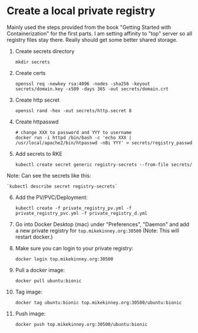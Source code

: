 # Create a local private registry
Mainly used the steps provided from the book "Getting Started with Containerization" for the first parts. I am setting affinity to "top" server so all registry files stay there. Really should get some better shared storage.

1. Create secrets directory

    `mkdir secrets`

2. Create certs

    `openssl req -newkey rsa:4096 -nodes -sha256 -keyout secrets/domain.key -x509 -days 365 -out secrets/domain.crt`

3. Create http secret

    `openssl rand -hex -out secrets/http.secret 8`

4. Create httpasswd


    ```
    # change XXX to password and YYY to username
    docker run -i httpd /bin/bash -c 'echo XXX | /usr/local/apache2/bin/htpasswd -nBi YYY' > secrets/registry_passwd
    ```

5. Add secrets to RKE

    `kubectl create secret generic registry-secrets --from-file secrets/`

Note: Can see the secrets like this:

    `kubectl describe secret registry-secrets`

6. Add the PV/PVC/Deployment:

    `kubectl create -f private_registry_pv.yml -f private_registry_pvc.yml -f private_registry_d.yml`

7.  Go into Docker Desktop (mac) under "Preferences", "Daemon" and add a new private registry for `top.mikekinney.org:30500` (Note: This will restart docker.)

8. Make sure you can login to your private registry:

    `docker login top.mikekinney.org:30500`


9. Pull a docker image:

    `docker pull ubuntu:bionic`

10. Tag image:

    `docker tag ubuntu:bionic top.mikekinney.org:30500/ubuntu:bionic`

11. Push image:

    `docker push top.mikekinney.org:30500/ubuntu:bionic`
